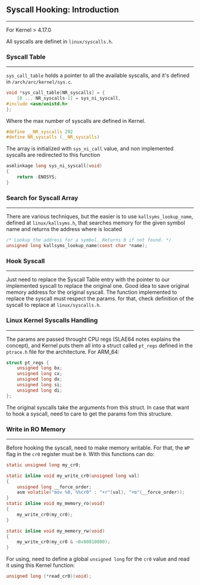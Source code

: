 ## Syscall Hooking: Introduction
---
For Kernel > 4.17.0

All syscalls are definet in `linux/syscalls.h`.

### Syscall Table
---
`sys_call_table` holds a pointer to all the available syscalls, and it's defined in `/arch/arc/kernel/sys.c`. 
```c 
void *sys_call_table[NR_syscalls] = {
	[0 ... NR_syscalls-1] = sys_ni_syscall,
#include <asm/unistd.h>
};
```
Where the max number of syscalls are defined in Kernel.
```c
#define __NR_syscalls 292
#define NR_syscalls (__NR_syscalls)
```
The array is initialized with `sys_ni_call` value, and non implemented syscalls are redirected to this function
```c 
asmlinkage long sys_ni_syscall(void)
{
	return -ENOSYS;
}
```
### Search for Syscall Array
---
There are various techniques, but the easier is to use `kallsyms_lookup_name`, defined at `linux/kallsyms.h`, that searches memory for the given symbol name and returns the address where is located
```c
/* Lookup the address for a symbol. Returns 0 if not found. */
unsigned long kallsyms_lookup_name(const char *name);
```
### Hook Syscall
--- 
Just need to replace the Syscall Table entry with the pointer to our implemented syscall to replace the original one. Good idea to save original memory address for the original syscall. 
The function implemented to replace the syscall must respect the params. for that, check definition of the syscall to replace at `linux/syscalls.h`.

### Linux Kernel Syscalls Handling
---
The params are passed throught CPU regs (SLAE64 notes explains the concept), and Kernel puts them all into a struct called `pt_regs` defined in the `ptrace.h` file for the architecture. For ARM_64:

```c
struct pt_regs {
    unsigned long bx;
    unsigned long cx;
    unsigned long dx;
    unsigned long si;
    unsigned long di;
};
```
The original syscalls take the arguments from this struct. In case that want to hook a syscall, need to care to get the params fom this structure.

### Write in RO Memory
---
Before hooking the syscall, need to make memory writable. For that, the `WP` flag in the `cr0` register must be `0`. With this functions can do:
```c
static unsigned long my_cr0;

static inline void my_write_cr0(unsigned long val)
{
    unsigned long __force_order;
    asm volatile("mov %0, %%cr0" : "+r"(val), "+m"(__force_order));
}
static inline void my_memory_ro(void)
{
    my_write_cr0(my_cr0);
}

static inline void my_memory_rw(void)
{
    my_write_cr0(my_cr0 & ~0x00010000);
}
```
For using, need to define a global `unsigned long` for the `cr0` value and read it using this Kernel function:
```c
unsigned long (*read_cr0)(void);
```
